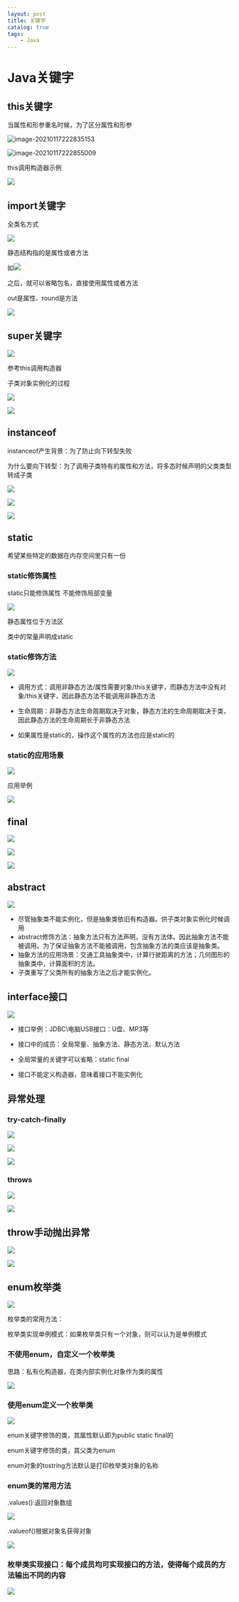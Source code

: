```yaml
---
layout: post
title: 关键字
catalog: true
tags:
    - Java
---
```

# Java关键字

## this关键字

当属性和形参重名时候，为了区分属性和形参

![image-20210117222835153](https://gitee.com/chrisxyq/picgo/raw/master/img/image-20210117222835153.png)



![image-20210117222855009](https://gitee.com/chrisxyq/picgo/raw/master/img/image-20210117222855009.png)

this调用构造器示例

![](https://gitee.com/chrisxyq/picgo/raw/master/img/FpIGklYqvUNoKg0bA8tWfYl7-tPE)

##  import关键字

全类名方式

![](https://gitee.com/chrisxyq/picgo/raw/master/img/FkMK6GYVgUXNao-qz2Lxf3DQ6exY)



静态结构指的是属性或者方法

如![](https://gitee.com/chrisxyq/picgo/raw/master/img/Fm7k4f16iSzR0n72GAYVXqAbClDz)

之后，就可以省略包名，直接使用属性或者方法

out是属性、round是方法

![](https://gitee.com/chrisxyq/picgo/raw/master/img/Fgybcii0pFCp67GkPfsdJGMIoCWL)

## super关键字

![](https://gitee.com/chrisxyq/picgo/raw/master/img/FrDX8ueUxyD_L6AvUA4PLfcye3Q9)

参考this调用构造器

子类对象实例化的过程

![](https://gitee.com/chrisxyq/picgo/raw/master/img/Fog4HKWvs75t1XgwTo02N_3458_Y)



![](https://gitee.com/chrisxyq/picgo/raw/master/img/FrGf5NAn4VH3mnGZrfjc0cDzAPVe)

##  instanceof

instanceof产生背景：为了防止向下转型失败

为什么要向下转型：为了调用子类特有的属性和方法，将多态时候声明的父类类型转成子类

![](https://gitee.com/chrisxyq/picgo/raw/master/img/Fj20TZt6X8wvSx8VGzmPdtHszfhY)

![](https://gitee.com/chrisxyq/picgo/raw/master/img/FmMPuZtJzYWkAhysqhrgbw2oi5iY)

![](https://gitee.com/chrisxyq/picgo/raw/master/img/FkY20IFkif-g8bCwTR3GjNk7f--n)

## static

希望某些特定的数据在内存空间里只有一份

### static修饰属性

static只能修饰属性 不能修饰局部变量

![](https://gitee.com/chrisxyq/picgo/raw/master/img/FrRp2WbmPZLxeQYj6AbZ8KxJToYv)

静态属性位于方法区

类中的常量声明成static

### static修饰方法

![](https://gitee.com/chrisxyq/picgo/raw/master/img/Frow5PD2_OhfC7VVkKQ3uxRLlWhw)

- 调用方式：调用非静态方法/属性需要对象/this关键字，而静态方法中没有对象/this关键字，因此静态方法不能调用非静态方法

- 生命周期：非静态方法生命周期取决于对象，静态方法的生命周期取决于类，因此静态方法的生命周期长于非静态方法
- 如果属性是static的，操作这个属性的方法也应是static的

###  static的应用场景

![](https://gitee.com/chrisxyq/picgo/raw/master/img/FvPi14Nkf5eBZWiVJs68lUlCIpPQ)



应用举例

![](https://gitee.com/chrisxyq/picgo/raw/master/img/FhlKPqwCTOdDHos5b4NTSi28B-6L)

## final

![](https://gitee.com/chrisxyq/picgo/raw/master/img/Ft4wUSlWxP_7EEzmmdaGcN-j8vzl)

![](https://gitee.com/chrisxyq/picgo/raw/master/img/FmSRMS42HkfWUezShZme_Nse-BYl)

![](https://gitee.com/chrisxyq/picgo/raw/master/img/Fk3u1lMAjIv0snaJKfubnczatRHN)

## abstract

![](https://gitee.com/chrisxyq/picgo/raw/master/img/FuEwgVexPvwp53oVw8C7R453gKX0)

- 尽管抽象类不能实例化，但是抽象类依旧有构造器。供子类对象实例化时候调用
- abstract修饰方法：抽象方法只有方法声明，没有方法体。因此抽象方法不能被调用。为了保证抽象方法不能被调用，包含抽象方法的类应该是抽象类。
- 抽象方法的应用场景：交通工具抽象类中，计算行驶距离的方法；几何图形的抽象类中，计算面积的方法。
- 子类重写了父类所有的抽象方法之后才能实例化。



##  interface接口

![](https://gitee.com/chrisxyq/picgo/raw/master/img/FgeUzcqCcIzLGdDtZ167UdLgLpt6)

- 接口举例：JDBC\电脑USB接口：U盘、MP3等

- 接口中的成员：全局常量、抽象方法、静态方法、默认方法

- 全局常量的关键字可以省略：static final

- 接口不能定义构造器，意味着接口不能实例化



## 异常处理

### try-catch-finally

![](https://gitee.com/chrisxyq/picgo/raw/master/img/FoKgPVeK1nOUicYJhyRxEO8JFzVZ)



![](https://gitee.com/chrisxyq/picgo/raw/master/img/FpXyJBdf0no1pHfgsrSGGgb6PSf2)

![](https://gitee.com/chrisxyq/picgo/raw/master/img/Fklpnmjs3pNkheyXOC3TLZ4e20Bz)

### throws

![](https://gitee.com/chrisxyq/picgo/raw/master/img/FpF_KV_df--gpgrkAlReSgCYpH1R)

![](https://gitee.com/chrisxyq/picgo/raw/master/img/FsUO9lPL6GAncWvxCaxRemFRTbX6)

##  throw手动抛出异常

![](https://gitee.com/chrisxyq/picgo/raw/master/img/Fgst58ubYjmZHizEj-bUbEWWPVkw)

![](https://gitee.com/chrisxyq/picgo/raw/master/img/FmQF6BRqVvJqjIUjKKB42oeNzgSj)

## enum枚举类

![](https://gitee.com/chrisxyq/picgo/raw/master/img/Fgo5oleNjDk1OimdIghIgQFWkyLQ)

枚举类的常用方法：

枚举类实现单例模式：如果枚举类只有一个对象，则可以认为是单例模式

### 不使用enum，自定义一个枚举类

思路：私有化构造器，在类内部实例化对象作为类的属性

![](https://gitee.com/chrisxyq/picgo/raw/master/img/FsV7gsekbF6mTPUvDmw9NiXlXUfj)

### 使用enum定义一个枚举类

![](https://gitee.com/chrisxyq/picgo/raw/master/img/FvZCFw8KX3MCekayvhonKjL3yt1c)

enum关键字修饰的类，其属性默认即为public static final的

enum关键字修饰的类，其父类为enum

enum对象的tostring方法默认是打印枚举类对象的名称

### enum类的常用方法

.values():返回对象数组

![](https://gitee.com/chrisxyq/picgo/raw/master/img/Fq8Jlkyz0Crgzf5-ojNryPDyhWzy)

.valueof()根据对象名获得对象

![](https://gitee.com/chrisxyq/picgo/raw/master/img/Frm2aNN5hTeg2HKka-mqE53efprt)

### 枚举类实现接口：每个成员均可实现接口的方法，使得每个成员的方法输出不同的内容

![](https://gitee.com/chrisxyq/picgo/raw/master/img/FvlhGc2gH4Jv3-bIpHD5m_kGQkMa)









